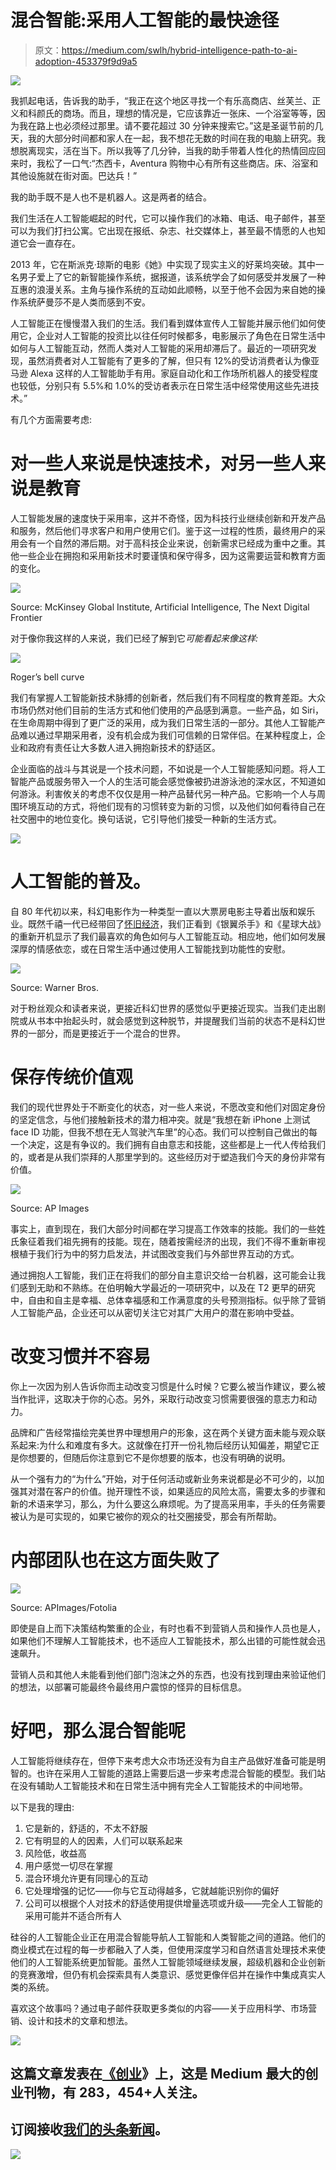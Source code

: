 # 混合智能:采用人工智能的最快途径

> 原文：<https://medium.com/swlh/hybrid-intelligence-path-to-ai-adoption-453379f9d9a5>

![](img/a1e106275f7bfbf0b1fe0016bd351fa6.png)

我抓起电话，告诉我的助手，“我正在这个地区寻找一个有乐高商店、丝芙兰、正义和科颜氏的商场。而且，理想的情况是，它应该靠近一张床、一个浴室等等，因为我在路上也必须经过那里。请不要花超过 30 分钟来搜索它。”这是圣诞节前的几天，我的大部分时间都和家人在一起，我不想花无数的时间在我的电脑上研究。我想脱离现实，活在当下。所以我等了几分钟，当我的助手带着人性化的热情回应回来时，我松了一口气:“杰西卡，Aventura 购物中心有所有这些商店。床、浴室和其他设施就在街对面。巴达兵！”

我的助手既不是人也不是机器人。这是两者的结合。

我们生活在人工智能崛起的时代，它可以操作我们的冰箱、电话、电子邮件，甚至可以为我们打扫公寓。它出现在报纸、杂志、社交媒体上，甚至最不情愿的人也知道它会一直存在。

2013 年，它在斯派克·琼斯的电影《她》中实现了现实主义的好莱坞突破。其中一名男子爱上了它的新智能操作系统，据报道，该系统学会了如何感受并发展了一种互惠的浪漫关系。主角与操作系统的互动如此顺畅，以至于他不会因为来自她的操作系统萨曼莎不是人类而感到不安。

人工智能正在慢慢潜入我们的生活。我们看到媒体宣传人工智能并展示他们如何使用它，企业对人工智能的投资比以往任何时候都多，电影展示了角色在日常生活中如何与人工智能互动，然而人类对人工智能的采用却滞后了。最近的一项研究发现，虽然消费者对人工智能有了更多的了解，但只有 12%的受访消费者认为像亚马逊 Alexa 这样的人工智能助手有用。家庭自动化和工作场所机器人的接受程度也较低，分别只有 5.5%和 1.0%的受访者表示在日常生活中经常使用这些先进技术。”

有几个方面需要考虑:

# 对一些人来说是快速技术，对另一些人来说是教育

人工智能发展的速度快于采用率，这并不奇怪，因为科技行业继续创新和开发产品和服务，然后他们寻求客户和用户使用它们。鉴于这一过程的性质，最终用户的采用会有一个自然的滞后期。对于高科技企业来说，创新需求已经成为重中之重。其他一些企业在拥抱和采用新技术时要谨慎和保守得多，因为这需要运营和教育方面的变化。

![](img/2b11c7aa271d0829951dd337034feade.png)

Source: McKinsey Global Institute, Artificial Intelligence, The Next Digital Frontier

对于像你我这样的人来说，我们已经了解到它*可能看起来像这样:*

![](img/fcf4145d6a1a15f2597a0bbda5e8aad2.png)

Roger’s bell curve

我们有掌握人工智能新技术脉搏的创新者，然后我们有不同程度的教育差距。大众市场仍然对他们目前的生活方式和他们使用的产品感到满意。一些产品，如 Siri，在生命周期中得到了更广泛的采用，成为我们日常生活的一部分。其他人工智能产品难以通过早期采用者，没有机会成为我们可信赖的日常伴侣。在某种程度上，企业和政府有责任让大多数人进入拥抱新技术的舒适区。

企业面临的战斗与其说是一个技术问题，不如说是一个人工智能感知问题。将人工智能产品或服务带入一个人的生活可能会感觉像被扔进游泳池的深水区，不知道如何游泳。利害攸关的考虑不仅仅是用一种产品替代另一种产品。它影响一个人与周围环境互动的方式，将他们现有的习惯转变为新的习惯，以及他们如何看待自己在社交圈中的地位变化。换句话说，它引导他们接受一种新的生活方式。

[![](img/db58a1632ccf55a5169e267010f44411.png)](https://waitbutwhy.com/2015/01/artificial-intelligence-revolution-1.html)

# 人工智能的普及。

自 80 年代初以来，科幻电影作为一种类型一直以大票房电影主导着出版和娱乐业。既然千禧一代已经带回了[怀旧经济](https://qz.com/1108122/how-hollywood-manipulates-you-using-your-childhood-memories/)，我们正看到《银翼杀手》和《星球大战》的重新开机显示了我们最喜欢的角色如何与人工智能互动。相应地，他们如何发展深厚的情感依恋，或在日常生活中通过使用人工智能找到功能性的安慰。

![](img/f51209a5d41fc427980e328880347a6c.png)

Source: Warner Bros.

对于粉丝观众和读者来说，更接近科幻世界的感觉似乎更接近现实。当我们走出剧院或从书本中抬起头时，就会感觉到这种脱节，并提醒我们当前的状态不是科幻世界的一部分，而是更接近于一个混合的世界。

# 保存传统价值观

我们的现代世界处于不断变化的状态，对一些人来说，不愿改变和他们对固定身份的坚定信念，与他们接触新技术的潜力相冲突。就是“我想在新 iPhone 上测试 face ID 功能，但我不想在无人驾驶汽车里”的心态。我们可以控制自己做出的每一个决定，这是有争议的。我们拥有自由意志和技能，这些都是上一代人传给我们的，或者是从我们崇拜的人那里学到的。这些经历对于塑造我们今天的身份非常有价值。

![](img/850662b06e48a7a998f09f28cca3ad4d.png)

Source: AP Images

事实上，直到现在，我们大部分时间都在学习提高工作效率的技能。我们的一些姓氏象征着我们祖先拥有的技能。现在，随着按需经济的出现，我们不得不重新审视根植于我们行为中的努力启发法，并试图改变我们与外部世界互动的方式。

通过拥抱人工智能，我们正在将我们的部分自主意识交给一台机器，这可能会让我们感到无助和不熟练。在伯明翰大学最近的一项研究中，以及在 T2 更早的研究中，自由和自主是幸福、总体幸福感和工作满意度的头号预测指标。似乎除了营销人工智能产品，企业还可以从密切关注它对其广大用户的潜在影响中受益。

# 改变习惯并不容易

你上一次因为别人告诉你而主动改变习惯是什么时候？它要么被当作建议，要么被当作批评，这取决于你的心态。另外，采取行动改变习惯需要很强的意志力和动力。

品牌和广告经常描绘完美世界中理想用户的形象，这在两个关键方面未能与观众联系起来:为什么和难度有多大。这就像在打开一份礼物后经历认知偏差，期望它正是你想要的，但随后你注意到它不是你想要的版本，也没有明确的说明。

从一个强有力的“为什么”开始，对于任何活动或新业务来说都是必不可少的，以加强其对潜在客户的价值。抛开理性不谈，如果适应的风险太高，需要太多的步骤和新的术语来学习，那么，为什么要这么麻烦呢。为了提高采用率，手头的任务需要被认为是可实现的，如果它被你的观众的社交圈接受，那会有所帮助。

# 内部团队也在这方面失败了

![](img/94b382451c81f2b1dd03e81c900ac426.png)

Source: APImages/Fotolia

即使是自上而下决策结构繁重的企业，有时也看不到营销人员和操作人员也是人，如果他们不理解人工智能技术，也不适应人工智能技术，那么出错的可能性就会迅速飙升。

营销人员和其他人未能看到他们部门泡沫之外的东西，也没有找到理由来验证他们的想法，以部署可能最终令最终用户震惊的怪异的目标信息。

# 好吧，那么混合智能呢

人工智能将继续存在，但停下来考虑大众市场还没有为自主产品做好准备可能是明智的。也许在采用人工智能的道路上需要后退一步来考虑混合智能的模型。我们站在没有辅助人工智能技术和在日常生活中拥有完全人工智能技术的中间地带。

以下是我的理由:

1.  它是新的，舒适的，不太不舒服
2.  它有明显的人的因素，人们可以联系起来
3.  风险低，收益高
4.  用户感觉一切尽在掌握
5.  混合环境允许更有同理心的互动
6.  它处理增强的记忆——你与它互动得越多，它就越能识别你的偏好
7.  公司可以根据个人对技术的舒适使用提供增量选项或升级——完全人工智能的采用可能并不适合所有人

硅谷的人工智能企业正在用混合智能导航人工智能和人类智能之间的道路。他们的商业模式在过程的每一步都融入了人类，但使用深度学习和自然语言处理技术来使他们的人工智能系统更加智能。虽然人工智能领域继续发展，超级机器和企业创新的竞赛激增，但仍有机会探索具有人类意识、感觉更像伴侣并在操作中集成真实人类的系统。

喜欢这个故事吗？通过电子邮件获取更多类似的内容——关于应用科学、市场营销、设计和技术的文章和想法。

![](img/731acf26f5d44fdc58d99a6388fe935d.png)

## 这篇文章发表在[《创业](https://medium.com/swlh)》上，这是 Medium 最大的创业刊物，有 283，454+人关注。

## 订阅接收[我们的头条新闻](http://growthsupply.com/the-startup-newsletter/)。

![](img/731acf26f5d44fdc58d99a6388fe935d.png)
